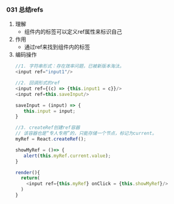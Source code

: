 ### 031 总结refs

1. 理解
   - 组件内的标签可以定义ref属性来标识自己
2. 作用
   - 通过ref来找到组件内的标签
3. 编码操作
   ```javascript
   //1. 字符串形式：存在效率问题，已被新版本淘汰。
   <input ref="input1"/>

   //2. 回调形式的ref
   <input ref={(c) => {this.input1 = c}}/>
   <input ref=this.saveInput/>

   saveInput = (input) => {
      this.input = input;
   }

   //3. createRef创建ref容器
   // 该容器也是“专人专用”的，只能存储一个节点，标记为current。
   myRef = React.createRef();

   showMyRef = ()=> {
      alert(this.myRef.current.value);
   }

   render(){
     return(
       <input ref={this.myRef} onClick = {this.showMyRef}/>
     )
   }
